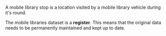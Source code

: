 A mobile library stop is a location visited by a mobile library vehicle during it's round.

The mobile libraries dataset is a **register**. This means that the original data needs to be permanently maintained and kept up to date.
